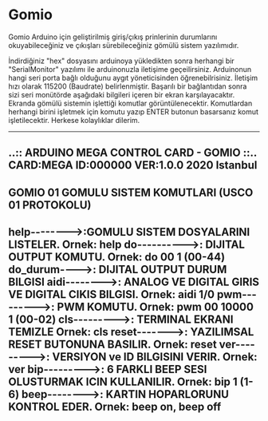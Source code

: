 # Gomio

Gomio Arduino için geliştirilmiş giriş/çıkış prinlerinin durumlarını okuyabileceğiniz ve çıkışları sürebileceğiniz
gömülü sistem yazılımıdır.

İndirdiğiniz "hex" dosyasını arduinoya yükledikten sonra herhangi bir "SerialMonitor" yazılımı ile arduinonuzla iletişime geçeilirsiniz.
Arduinonun hangi seri porta bağlı olduğunu aygıt yöneticisinden öğrenebilrisiniz. İletişim hızı olarak 115200 (Baudrate) belirlenmiştir.
Başarılı bir bağlantıdan sonra sizi seri monütörde aşağıdaki bilgileri içeren bir ekran karşılayacaktır.
Ekranda gömülü sistemin işlettiği komutlar görüntülenecektir.
Komutlardan herhangi birini işletmek için komutu yazıp ENTER butonun basarsanız komut işletilecektir.
Herkese kolaylıklar dilerim.


-------------------------------------------
..:: ARDUINO MEGA CONTROL CARD - GOMIO ::..
      CARD:MEGA  ID:000000   VER:1.0.0
              2020 Istanbul
-------------------------------------------
GOMIO 01 GOMULU SISTEM KOMUTLARI (USCO 01 PROTOKOLU)
-----------------------------------------------------------
help-------->:GOMULU SISTEM DOSYALARINI LISTELER. Ornek: help
do---------->: DIJITAL OUTPUT KOMUTU. Ornek: do 00 1 (00-44)
do_durum---->: DIJITAL OUTPUT DURUM BILGISI
aidi-------->: ANALOG VE DIGITAL GIRIS VE DIGITAL CIKIS BILGISI. Ornek: aidi 1/0
pwm--------->: PWM KOMUTU. Ornek: pwm 00 10000 1 (00-02)
cls--------->: TERMINAL EKRANI TEMIZLE Ornek: cls
reset------->: YAZILIMSAL RESET BUTONUNA BASILIR. Ornek: reset
ver--------->: VERSIYON ve ID BILGISINI VERIR. Ornek: ver
bip--------->: 6 FARKLI BEEP SESI OLUSTURMAK ICIN KULLANILIR. Ornek: bip 1 (1-6)
beep-------->: KARTIN HOPARLORUNU KONTROL EDER. Ornek: beep on, beep off
-----------------------------------------------------------
